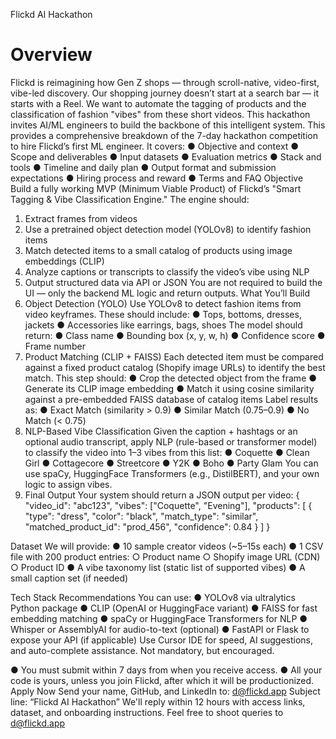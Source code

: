 Flickd AI Hackathon 
# Overview 
Flickd is reimagining how Gen Z shops — through scroll-native, video-first, vibe-led 
discovery. Our shopping journey doesn’t start at a search bar — it starts with a Reel. We 
want to automate the tagging of products and the classification of fashion "vibes" from these 
short videos. This hackathon invites AI/ML engineers to build the backbone of this intelligent 
system. 
This  provides a comprehensive breakdown of the 7-day hackathon competition to 
hire Flickd’s first ML engineer. It covers: 
● Objective and context 
● Scope and deliverables 
● Input datasets 
● Evaluation metrics 
● Stack and tools 
● Timeline and daily plan 
● Output format and submission expectations 
● Hiring process and reward 
● Terms and FAQ 
Objective 
Build a fully working MVP (Minimum Viable Product) of Flickd’s "Smart Tagging & Vibe 
Classification Engine." The engine should: 
1. Extract frames from videos 
2. Use a pretrained object detection model (YOLOv8) to identify fashion items 
3. Match detected items to a small catalog of products using image embeddings (CLIP) 
4. Analyze captions or transcripts to classify the video’s vibe using NLP 
5. Output structured data via API or JSON 
You are not required to build the UI — only the backend ML logic and return outputs. 
What You’ll Build 
1. Object Detection (YOLO) 
Use YOLOv8 to detect fashion items from video keyframes. These should include: 
● Tops, bottoms, dresses, jackets 
● Accessories like earrings, bags, shoes 
The model should return: 
● Class name 
● Bounding box (x, y, w, h) 
● Confidence score 
● Frame number 
2. Product Matching (CLIP + FAISS) 
Each detected item must be compared against a fixed product catalog (Shopify image URLs) 
to identify the best match. This step should: 
● Crop the detected object from the frame 
● Generate its CLIP image embedding 
● Match it using cosine similarity against a pre-embedded FAISS database of catalog 
items 
Label results as: 
● Exact Match (similarity > 0.9) 
● Similar Match (0.75–0.9) 
● No Match (< 0.75) 
3. NLP-Based Vibe Classification 
Given the caption + hashtags or an optional audio transcript, apply NLP (rule-based or 
transformer model) to classify the video into 1–3 vibes from this list: 
● Coquette 
● Clean Girl 
● Cottagecore 
● Streetcore 
● Y2K 
● Boho 
● Party Glam 
You can use spaCy, HuggingFace Transformers (e.g., DistilBERT), and your own logic to 
assign vibes. 
4. Final Output 
Your system should return a JSON output per video: 
{ 
  "video_id": "abc123", 
  "vibes": ["Coquette", "Evening"], 
  "products": [ 
    { 
      "type": "dress", 
      "color": "black", 
      "match_type": "similar", 
      "matched_product_id": "prod_456", 
      "confidence": 0.84 
    } 
  ] 
} 
 
Dataset 
We will provide: 
● 10 sample creator videos (~5–15s each) 
● 1 CSV file with 200 product entries: 
○ Product name 
○ Shopify image URL (CDN) 
○ Product ID 
● A vibe taxonomy list (static list of supported vibes) 
● A small caption set (if needed) 
 
Tech Stack Recommendations 
You can use: 
● YOLOv8 via ultralytics Python package 
● CLIP (OpenAI or HuggingFace variant) 
● FAISS for fast embedding matching 
● spaCy or HuggingFace Transformers for NLP 
● Whisper or AssemblyAI for audio-to-text (optional) 
● FastAPI or Flask to expose your API (if applicable) 
Use Cursor IDE for speed, AI suggestions, and auto-complete assistance. Not mandatory, 
but encouraged. 
 

● You must submit within 7 days from when you receive access. 
● All your code is yours, unless you join Flickd, after which it will be productionized. 
Apply Now 
Send your name, GitHub, and LinkedIn to: d@flickd.app Subject line: “Flickd AI Hackathon” 
We'll reply within 12 hours with access links, dataset, and onboarding instructions. 
Feel free to shoot queries to d@flickd.app 
